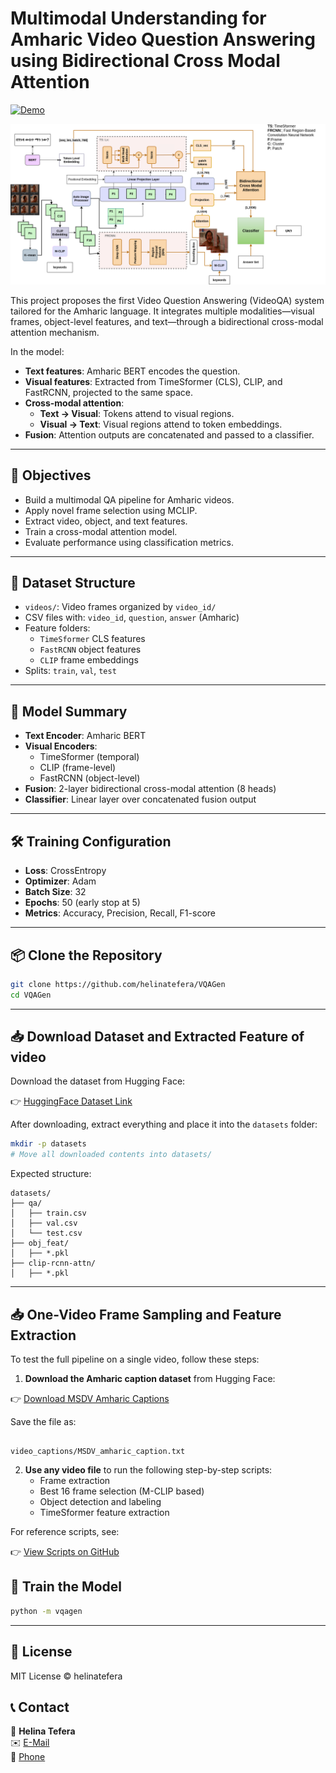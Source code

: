 # Multimodal Understanding for Amharic Video Question Answering using Bidirectional Cross Modal Attention

[![Demo](https://img.shields.io/badge/Demo-github.com%2Fhelinatefera%2FVQAGen--Demo-blue?style=for-the-badge)](https://github.com/helinatefera/VQAGen-Demo)

![Model Architecture](img/arch.png)

This project proposes the first Video Question Answering (VideoQA) system tailored for the Amharic language. It integrates multiple modalities—visual frames, object-level features, and text—through a bidirectional cross-modal attention mechanism.

In the model:

- **Text features**: Amharic BERT encodes the question.
- **Visual features**: Extracted from TimeSformer (CLS), CLIP, and FastRCNN, projected to the same space.
- **Cross-modal attention**:
  - **Text → Visual**: Tokens attend to visual regions.
  - **Visual → Text**: Visual regions attend to token embeddings.
- **Fusion**: Attention outputs are concatenated and passed to a classifier.

---

## 🎯 Objectives

- Build a multimodal QA pipeline for Amharic videos.
- Apply novel frame selection using MCLIP.
- Extract video, object, and text features.
- Train a cross-modal attention model.
- Evaluate performance using classification metrics.

---

## 📁 Dataset Structure

- `videos/`: Video frames organized by `video_id/`
- CSV files with: `video_id`, `question`, `answer` (Amharic)
- Feature folders:
  - `TimeSformer` CLS features
  - `FastRCNN` object features
  - `CLIP` frame embeddings
- Splits: `train`, `val`, `test`

---

## 🧠 Model Summary

- **Text Encoder**: Amharic BERT
- **Visual Encoders**:
  - TimeSformer (temporal)
  - CLIP (frame-level)
  - FastRCNN (object-level)
- **Fusion**: 2-layer bidirectional cross-modal attention (8 heads)
- **Classifier**: Linear layer over concatenated fusion output

---

## 🛠 Training Configuration

- **Loss**: CrossEntropy
- **Optimizer**: Adam
- **Batch Size**: 32
- **Epochs**: 50 (early stop at 5)
- **Metrics**: Accuracy, Precision, Recall, F1-score

---

## 📦 Clone the Repository

```bash
git clone https://github.com/helinatefera/VQAGen
cd VQAGen
````

---

## 📥 Download Dataset and Extracted Feature of video

Download the dataset from Hugging Face:

👉 [HuggingFace Dataset Link](https://huggingface.co/datasets/hinaltt/vide0_qa_dataset/tree/main)

After downloading, extract everything and place it into the `datasets` folder:

```bash
mkdir -p datasets
# Move all downloaded contents into datasets/
```

Expected structure:

```
datasets/
├── qa/
│   ├── train.csv
│   ├── val.csv
│   └── test.csv
├── obj_feat/
│   ├── *.pkl
├── clip-rcnn-attn/
│   ├── *.pkl
```
---

## 📥 One-Video Frame Sampling and Feature Extraction

To test the full pipeline on a single video, follow these steps:

1. **Download the Amharic caption dataset** from Hugging Face:

👉 [Download MSDV Amharic Captions](https://huggingface.co/datasets/hinaltt/video_caption/tree/main)

Save the file as:

```

video_captions/MSDV_amharic_caption.txt

```

2. **Use any video file** to run the following step-by-step scripts:
   - Frame extraction
   - Best 16 frame selection (M-CLIP based)
   - Object detection and labeling
   - TimeSformer feature extraction

For reference scripts, see:

👉 [View Scripts on GitHub](https://github.com/helinatefera/VQAGen/tree/main/scripts)


## 🚀 Train the Model

```bash
python -m vqagen
```

---

## 🧼 License

MIT License © helinatefera


## 📞 Contact

👤 **Helina Tefera**  
✉️ [E-Mail](mailto:helinatefera1212@gmail.com)  
📱 [Phone](tel:+251929453545)

